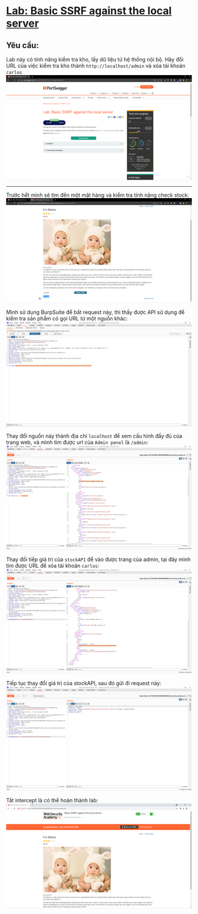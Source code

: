 # [Lab: Basic SSRF against the local server](https://portswigger.net/web-security/ssrf/lab-basic-ssrf-against-localhost)

## Yêu cầu:

Lab này có tính năng kiểm tra kho, lấy dữ liệu từ hệ thống nội bộ. Hãy đổi URL của việc kiểm tra kho thành `http://localhost/admin` và xóa tài khoản `carlos`
![](1.png)

---

Trước hết mình sẽ tìm đến một mặt hàng và kiểm tra tính năng check stock:
![](2.png)

Mình sử dụng BurpSuite để bắt request này, thì thấy được API sử dụng để kiểm tra sản phẩm có gọi URL từ một nguồn khác:
![](3.png)

Thay đổi nguồn này thành địa chỉ `localhost` để xem cấu hình đầy đủ của trang web, và mình tìm được url của `Admin penel` là `/admin`:
![](4.png)

Thay đổi tiếp giá trị của `stockAPI` để vào được trang của admin, tại đây mình tìm được URL để xóa tài khoản `carlos`:
![](5.png)

Tiếp tục thay đổi giá trị của stockAPI, sau đó gửi đi request này:
![](6.png)

Tắt intercept là có thể hoàn thành lab:
![](7.png)
